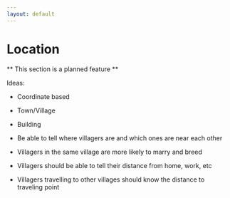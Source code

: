 ```yaml
---
layout: default
---
```


# Location 

** This section is a planned feature **

Ideas:

* Coordinate based
* Town/Village
* Building

* Be able to tell where villagers are and which ones are near each other
* Villagers in the same village are more likely to marry and breed
* Villagers should be able to tell their distance from home, work, etc
* Villagers travelling to other villages should know the distance to traveling point
